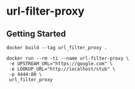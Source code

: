 # url-filter-proxy

## Getting Started

```
docker build --tag url_filter_proxy .

docker run --rm -ti --name url-filter-proxy \
 -e UPSTREAM_URL="https://google.com" \
 -e LOOKUP_URL="http://localhost/stub" \
 -p 4444:80 \
 url_filter_proxy

```
